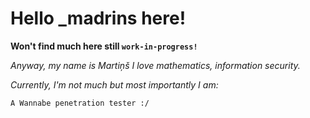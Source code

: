 # Hello _madrins here!
**Won't find much here still `work-in-progress!`**

*Anyway, my name is Martiņš I love mathematics, information security.*

*Currently, I'm not much but most importantly I am:*


`A Wannabe penetration tester :/`
